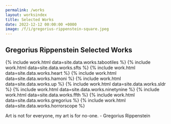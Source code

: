 ```yaml
---
permalink: /works
layout: worksindex
title: Selected Works
date: 2022-12-12 00:00:00 +0000
image: /f/i/gregorius-rippenstein-square.jpeg
---
```


## Gregorius Rippenstein Selected Works

{% include work.html data=site.data.works.tabootiles %}
{% include work.html data=site.data.works.sfts %}
{% include work.html data=site.data.works.heart %}
{% include work.html data=site.data.works.hamoni %}
{% include work.html data=site.data.works.up %}
{% include work.html data=site.data.works.sldr %}
{% include work.html data=site.data.works.ninetynine %}
{% include work.html data=site.data.works.ffth %}
{% include work.html data=site.data.works.gregorius %}
{% include work.html data=site.data.works.horrorscope %}

<span class="quote">Art is not for everyone, my art is for no-one.</span>
<span class="quote_signature">- Gregorius Rippenstein</span>
